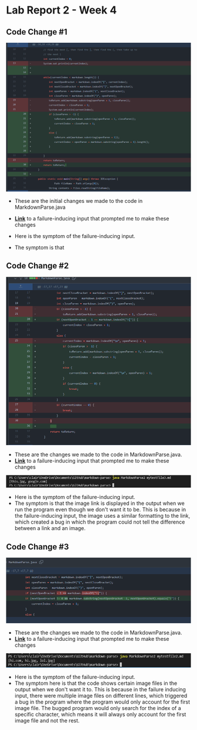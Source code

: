 # Lab Report 2 - Week 4

## Code Change #1

![Image](lab2pic1.PNG)
* These are the initial changes we made to the code in MarkdownParse.java
* **[Link](https://github.com/declaire/markdown-parse/blob/main/mytestfile.md)** to a failure-inducing input that prompted me to make these changes

* Here is the symptom of the failure-inducing input.
* The symptom is that

## Code Change #2

![Image](lab2pic2.PNG)
* These are the changes we made to the code in MarkdownParse.java.
* **[Link](https://github.com/declaire/markdown-parse/blob/main/mytestfile3.md)** to a failure-inducing input that prompted me to make these changes

![Image](lab2pic3.PNG)
* Here is the symptom of the failure-inducing input.
* The symptom is that the image link is displayed in the output when we run the program even though we don't want it to be. This is because in the failure-inducing input, the image uses a similar formatting to the link, which created a bug in which the program could not tell the difference between a link and an image.


## Code Change #3
![Image](lab2pic4.PNG)
* These are the changes we made to the code in MarkdownParse.java.
* **[Link](https://github.com/declaire/markdown-parse/blob/main/mytestfile2.md)** to a failure-inducing input that prompted me to make these changes

![Image](lab2pic5.PNG)
* Here is the symptom of the failure-inducing input.
* The symptom here is that the code shows certain image files in the output when we don't want it to. This is because in the failure inducing input, there were multiple image files on different lines, which triggered a bug in the program where the program would only account for the first image file. The bugged program would only search for the index of a specific character, which means it will always only account for the first image file and not the rest.